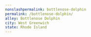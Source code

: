 ```yaml
---
﻿nonslashpermalink: bottlenose-dolphin
permalink: /bottlenose-dolphin/
alley: Bottlenose Dolphin
city: West Greenwich
state: Rhode Island
---
```


